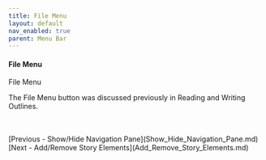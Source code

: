 ```yaml
---
title: File Menu
layout: default
nav_enabled: true
parent: Menu Bar
---
```

#### File Menu  ####
File Menu

The File Menu button was discussed previously in Reading and Writing Outlines.




 <br/>
 <br/>
[Previous - Show/Hide Navigation Pane](Show_Hide_Navigation_Pane.md) <br/>
[Next - Add/Remove Story Elements](Add_Remove_Story_Elements.md) <br/>
